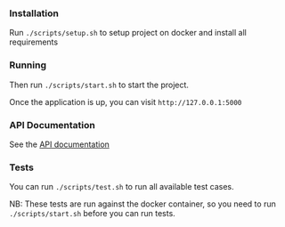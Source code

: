 

### Installation

Run `./scripts/setup.sh` to setup project on docker and install all requirements


### Running

Then run `./scripts/start.sh` to start the project.

Once the application is up, you can visit `http://127.0.0.1:5000`


### API Documentation

See the [API documentation](docs/API.md)


### Tests

You can run `./scripts/test.sh` to run all available test cases.

NB: These tests are run against the docker container, so you need to run `./scripts/start.sh` before you can run tests.

